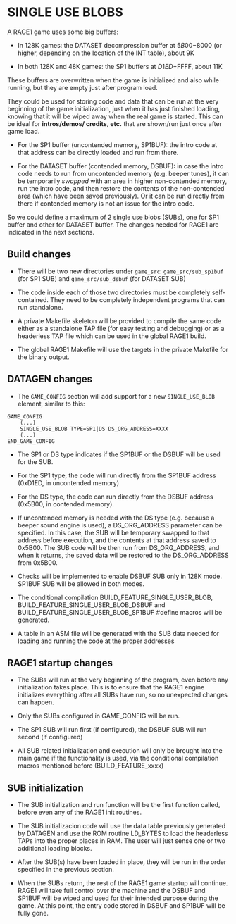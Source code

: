 # SINGLE USE BLOBS

A RAGE1 game uses some big buffers:

- In 128K games: the DATASET decompression buffer at $5B00-$8000 (or higher,
  depending on the location of the INT table), about 9K

- In both 128K and 48K games: the SP1 buffers at $D1ED-$FFFF, about 11K

These buffers are overwritten when the game is initialized and also while
running, but they are empty just after program load.

They could be used for storing code and data that can be run at the very
beginning of the game initialization, just when it has just finished
loading, knowing that it will be wiped away when the real game is started. 
This can be ideal for **intros/demos/ credits, etc.** that are shown/run
just once after game load.

- For the SP1 buffer (uncontended memory, SP1BUF): the intro code at that
  address can be directly loaded and run from there.

- For the DATASET buffer (contended memory, DSBUF): in case the intro code
  needs to run from uncontended memory (e.g.  beeper tunes), it can be
  temporarily _swapped_ with an area in higher non-contended memory, run the
  intro code, and then restore the contents of the non-contended area (which
  have been saved previously).  Or it can be run directly from there if
  contended memory is not an issue for the intro code.

So we could define a maximum of 2 single use blobs (SUBs), one for SP1
buffer and other for DATASET buffer.  The changes needed for RAGE1 are
indicated in the next sections.

## Build changes

- There will be two new directories under `game_src`: `game_src/sub_sp1buf`
  (for SP1 SUB) and `game_src/sub_dsbuf` (for DATASET SUB)

- The code inside each of those two directories must be completely
  self-contained.  They need to be completely independent programs that can
  run standalone.

- A private Makefile skeleton will be provided to compile the same code
  either as a standalone TAP file (for easy testing and debugging) or as a
  headerless TAP file which can be used in the global RAGE1 build.

- The global RAGE1 Makefile will use the targets in the private Makefile for
  the binary output.

## DATAGEN changes

- The `GAME_CONFIG` section will add support for a new `SINGLE_USE_BLOB`
  element, similar to this:

```
GAME_CONFIG
	(...)
	SINGLE_USE_BLOB TYPE=SP1|DS DS_ORG_ADDRESS=XXXX
	(...)
END_GAME_CONFIG

```

- The SP1 or DS type indicates if the SP1BUF or the DSBUF will be used for the
  SUB.

- For the SP1 type, the code will run directly from the SP1BUF address
  (0xD1ED, in uncontended memory)

- For the DS type, the code can run directly from the DSBUF address
  (0x5B00, in contended memory).

- If uncontended memory is needed with the DS type (e.g.  because a beeper
  sound engine is used), a DS_ORG_ADDRESS parameter can be specified.  In
  this case, the SUB will be temporary swapped to that address before
  execution, and the contents at that address saved to 0x5B00.  The SUB code
  will be then run from DS_ORG_ADDRESS, and when it returns, the saved data
  wil be restored to the DS_ORG_ADDRESS from 0x5B00.

- Checks will be implemented to enable DSBUF SUB only in 128K mode. SP1BUF
  SUB will be allowed in both modes.

- The conditional compilation BUILD_FEATURE_SINGLE_USER_BLOB,
  BUILD_FEATURE_SINGLE_USER_BLOB_DSBUF and
  BUILD_FEATURE_SINGLE_USER_BLOB_SP1BUF #define macros will be generated.

- A table in an ASM file will be generated with the SUB data needed for
  loading and running the code at the proper addresses

## RAGE1 startup changes

- The SUBs will run at the very beginning of the program, even before any
  initialization takes place.  This is to ensure that the RAGE1 engine
  initializes everything after all SUBs have run, so no unexpected changes
  can happen.

- Only the SUBs configured in GAME_CONFIG will be run.

- The SP1 SUB will run first (if configured), the DSBUF SUB will run second
  (if configured)

- All SUB related initialization and execution will only be brought into the
  main game if the functionality is used, via the conditional compilation
  macros mentioned before (BUILD_FEATURE_xxxx)

## SUB initialization

- The SUB initialization and run function will be the first function called,
  before even any of the RAGE1 init routines.

- The SUB initializacion code will use the data table previously generated
  by DATAGEN and use the ROM routine LD_BYTES to load the headerless TAPs
  into the proper places in RAM.  The user will just sense one or two
  additional loading blocks.

- After the SUB(s) have been loaded in place, they will be run in the order
  specified in the previous section.

- When the SUBs return, the rest of the RAGE1 game startup will continue. 
  RAGE1 will take full control over the machine and the DSBUF and SP1BUF
  will be wiped and used for their intended purpose during the game.  At
  this point, the entry code stored in DSBUF and SP1BUF will be fully gone.
